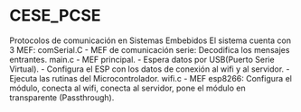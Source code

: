 # CESE_PCSE
Protocolos de comunicación en Sistemas Embebidos
El sistema cuenta con 3 MEF:
                        comSerial.C - MEF de comunicación serie: Decodifica los mensajes entrantes.
                        main.c      - MEF principal.
                                        - Espera datos por USB(Puerto Serie Virtual).
                                        - Configura el ESP con los datos de conexión al wifi y al servidor.
                                        - Ejecuta las rutinas del Microcontrolador.
                        wifi.c      - MEF esp8266: Configura el módulo, conecta al wifi, conecta al servidor, 
                                                   pone el módulo en transparente (Passthrough).
                                            
